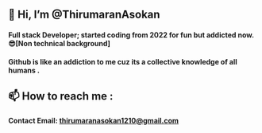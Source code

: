 
## 👋 Hi, I’m @ThirumaranAsokan

#### Full stack Developer; started coding from 2022 for fun but addicted now.😎[Non technical background]
#### Github is like an addiction to me cuz its a collective knowledge of all humans . 
## 📫 How to reach me : 
#### Contact Email: thirumaranasokan1210@gmail.com


<!---
ThirumaranAsokan/ThirumaranAsokan is a ✨ special ✨ repository because its `README.md` (this file) appears on your GitHub profile.
You can click the Preview link to take a look at your changes.
--->
